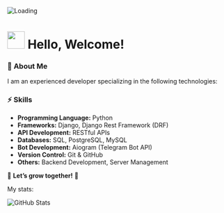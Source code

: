 ![Loading](https://media.giphy.com/media/jAYUbVXgESSti/giphy.gif)





# <img src="https://media.giphy.com/media/hvRJCLFzcasrR4ia7z/giphy.gif" width="40px"> Hello, Welcome!  

### 🚀 **About Me**  
I am an experienced developer specializing in the following technologies:  

### ⚡ **Skills**  
- **Programming Language:** Python  
- **Frameworks:** Django, Django Rest Framework (DRF)  
- **API Development:** RESTful APIs  
- **Databases:** SQL, PostgreSQL, MySQL  
- **Bot Development:** Aiogram (Telegram Bot API)  
- **Version Control:** Git & GitHub  
- **Others:** Backend Development, Server Management  

📌 **Let’s grow together!** 🚀  


My stats:


![GitHub Stats](https://github-readme-stats.vercel.app/api?username=Nigmatullayev001&show_icons=true&theme=radical)
